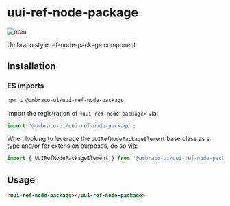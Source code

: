 # uui-ref-node-package

![npm](https://img.shields.io/npm/v/@umbraco-ui/uui-ref-node-package?logoColor=%231B264F)

Umbraco style ref-node-package component.

## Installation

### ES imports

```zsh
npm i @umbraco-ui/uui-ref-node-package
```

Import the registration of `<uui-ref-node-package>` via:

```javascript
import '@umbraco-ui/uui-ref-node-package';
```

When looking to leverage the `UUIRefNodePackageElement` base class as a type and/or for extension purposes, do so via:

```javascript
import { UUIRefNodePackageElement } from '@umbraco-ui/uui-ref-node-package';
```

## Usage

```html
<uui-ref-node-package></uui-ref-node-package>
```
